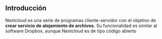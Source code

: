 ## Introducción
Nextcloud es una serie de programas cliente-servidor con el objetivo de **crear servicio de alojamiento de archivos.** Su funcionalidad es similar al software Dropbox, aunque Nextcloud es de tipo código abierto
